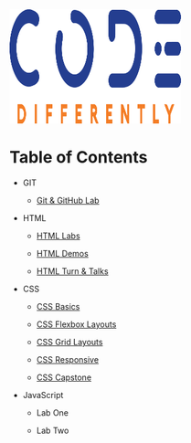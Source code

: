 <img src="code-diff-logo.png" style="height: 200px; width:300px;">

# Table of Contents

- GIT

    - [Git & GitHub Lab](Git/git-github-lab.md)

- HTML

    - [HTML Labs](HTML/Labs)
    
    - [HTML Demos](HTML/Demos)
    
    - [HTML Turn & Talks](HTML/Turn&Talks)

- CSS

    - [CSS Basics](CSS/CSS-Basics-Lab.md)
  
    - [CSS Flexbox Layouts](CSS/CSS-Flexbox-Layouts-Lab.md)
    
    - [CSS Grid Layouts](CSS/CSS-Grid-Layouts-Lab.md)
    
    - [CSS Responsive](CSS/CSS-Responsive-Layouts-Lab.md)
    
    - [CSS Capstone](CSS/CSS-Capstone.md)


- JavaScript

    - Lab One

    - Lab Two

